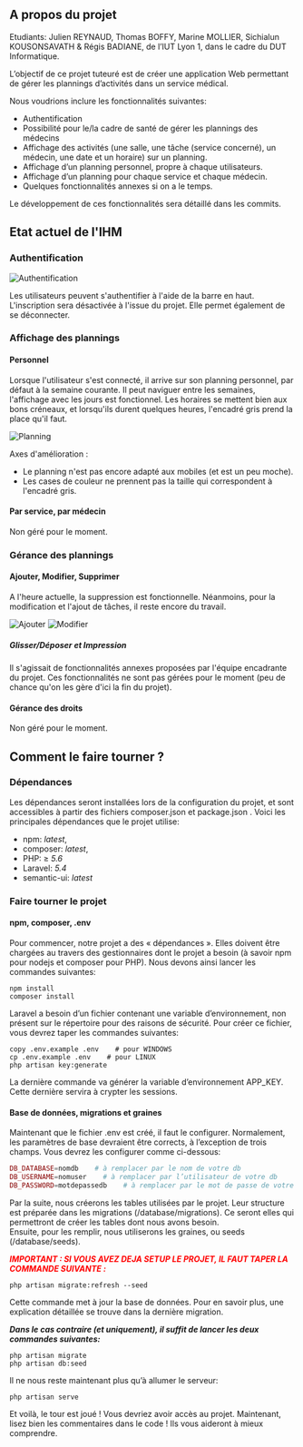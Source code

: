 ## A propos du projet

Etudiants: Julien REYNAUD, Thomas BOFFY, Marine MOLLIER, Sichialun KOUSONSAVATH & Régis BADIANE, de l’IUT Lyon 1, dans le cadre du DUT Informatique.

L’objectif de ce projet tuteuré est de créer une application Web permettant de gérer les plannings d’activités dans un service médical.

Nous voudrions inclure les fonctionnalités suivantes:

- Authentification
- Possibilité pour le/la cadre de santé de gérer les plannings des médecins
- Affichage des activités (une salle, une tâche (service concerné), un médecin, une date et un horaire) sur un planning.
- Affichage d’un planning personnel, propre à chaque utilisateurs.
- Affichage d’un planning pour chaque service et chaque médecin.
- Quelques fonctionnalités annexes si on a le temps.

Le développement de ces fonctionnalités sera détaillé dans les commits.

## Etat actuel de l'IHM

### Authentification

![Authentification](https://i.imgur.com/InxLjIu.png)

Les utilisateurs peuvent s'authentifier à l'aide de la barre en haut. L'inscription sera désactivée à l'issue du projet.
Elle permet également de se déconnecter.

### Affichage des plannings

#### Personnel

Lorsque l'utilisateur s'est connecté, il arrive sur son planning personnel, par défaut à la semaine courante.
Il peut naviguer entre les semaines, l'affichage avec les jours est fonctionnel.
Les horaires se mettent bien aux bons créneaux, et lorsqu'ils durent quelques heures,
l'encadré gris prend la place qu'il faut.

![Planning](https://i.imgur.com/zD8N3x5.png)

Axes d'amélioration :

- Le planning n'est pas encore adapté aux mobiles (et est un peu moche).
- Les cases de couleur ne prennent pas la taille qui correspondent à l'encadré gris.

#### Par service, par médecin

Non géré pour le moment.

### Gérance des plannings

#### Ajouter, Modifier, Supprimer

A l'heure actuelle, la suppression est fonctionnelle.
Néanmoins, pour la modification et l'ajout de tâches, il reste encore du travail.

![Ajouter](https://i.imgur.com/ahbq3nC.png)
![Modifier](https://i.imgur.com/Uceo6HM.png)

##### Glisser/Déposer et Impression

Il s'agissait de fonctionnalités annexes proposées par l'équipe encadrante du projet.
Ces fonctionnalités ne sont pas gérées pour le moment (peu de chance qu'on les gère d'ici la fin du projet).

#### Gérance des droits

Non géré pour le moment.

## Comment le faire tourner ?

### Dépendances

Les dépendances seront installées lors de la configuration du projet, et sont accessibles à partir des fichiers composer.json et package.json . Voici les principales dépendances que le projet utilise:

- npm: *latest*,
- composer: *latest*,
- PHP: ≥ *5.6*
- Laravel: *5.4*
- semantic-ui: *latest*

### Faire tourner le projet

#### npm, composer, .env

Pour commencer, notre projet a des « dépendances ». Elles doivent être chargées au travers des gestionnaires dont le projet a besoin (à savoir npm pour nodejs et composer pour PHP). Nous devons ainsi lancer les commandes suivantes:

```
npm install
composer install
```

Laravel a besoin d’un fichier contenant une variable d’environnement, non présent sur le répertoire pour des raisons de sécurité. Pour créer ce fichier, vous devrez taper les commandes suivantes:

```
copy .env.example .env    # pour WINDOWS
cp .env.example .env    # pour LINUX
php artisan key:generate
```

La dernière commande va générer la variable d’environnement APP_KEY. Cette dernière servira à crypter les sessions.

#### Base de données, migrations et graines

Maintenant que le fichier .env est créé, il faut le configurer. Normalement, les paramètres de base devraient être corrects, à l’exception de trois champs. Vous devrez les configurer comme ci-dessous:

```php
DB_DATABASE=nomdb    # à remplacer par le nom de votre db
DB_USERNAME=nomuser    # à remplacer par l’utilisateur de votre db
DB_PASSWORD=motdepassedb    # à remplacer par le mot de passe de votre db
```

Par la suite, nous créerons les tables utilisées par le projet.
Leur structure est préparée dans les migrations (/database/migrations). Ce seront elles qui permettront de créer les tables dont nous avons besoin.  
Ensuite, pour les remplir, nous utiliserons les graines, ou seeds (/database/seeds).

<span style="color:red">***IMPORTANT : SI VOUS AVEZ DEJA SETUP LE PROJET, IL FAUT TAPER LA COMMANDE SUIVANTE :***</span>

```
php artisan migrate:refresh --seed
```

Cette commande met à jour la base de données. Pour en savoir plus, une explication détaillée se trouve dans la dernière migration.

***Dans le cas contraire (et uniquement), il suffit de lancer les deux commandes suivantes:***

```
php artisan migrate
php artisan db:seed
```

Il ne nous reste maintenant plus qu’à allumer le serveur:

```
php artisan serve
```

Et voilà, le tour est joué ! Vous devriez avoir accès au projet. Maintenant, lisez bien les commentaires dans le code ! Ils vous aideront à mieux comprendre.
